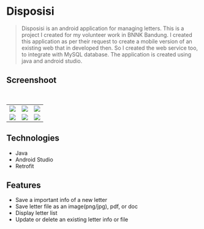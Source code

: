 # Disposisi

> Disposisi is an android application for managing letters. This is a project I created for my volunteer work in BNNK Bandung. I created this application as per their request to create a mobile version of an existing web that in developed then. So I created the web service too, to integrate with MySQL database. The application is created using java and android studio.

## Screenshoot
<table>
    <tr>
        <td valign="top"><img src="../assets/navigation.jpg"></td>
        <td valign="top"><img src="../assets/dashboard.jpg"></td>
        <td valign="top"><img src="../assets/surat.jpg"></td>
    </tr>
    <br/>
    <tr>
        <td valign="top"><img src="../assets/add.jpg"></td>
        <td valign="top"><img src="../assets/delete.jpg"></td>
        <td valign="top"><img src="../assets/image.jpg"></td>
    </tr>
</table>

## Technologies 
* Java
* Android Studio
* Retrofit

## Features
* Save a important info of a new letter 
* Save letter file as an image(png/jpg), pdf, or doc
* Display letter list
* Update or delete an existing letter info or file
